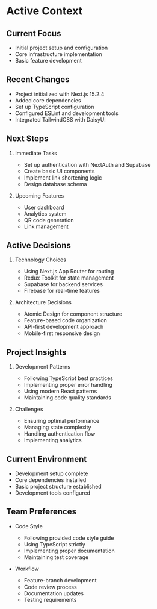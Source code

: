 # Active Context

## Current Focus

- Initial project setup and configuration
- Core infrastructure implementation
- Basic feature development

## Recent Changes

- Project initialized with Next.js 15.2.4
- Added core dependencies
- Set up TypeScript configuration
- Configured ESLint and development tools
- Integrated TailwindCSS with DaisyUI

## Next Steps

1. Immediate Tasks

   - Set up authentication with NextAuth and Supabase
   - Create basic UI components
   - Implement link shortening logic
   - Design database schema

2. Upcoming Features
   - User dashboard
   - Analytics system
   - QR code generation
   - Link management

## Active Decisions

1. Technology Choices

   - Using Next.js App Router for routing
   - Redux Toolkit for state management
   - Supabase for backend services
   - Firebase for real-time features

2. Architecture Decisions
   - Atomic Design for component structure
   - Feature-based code organization
   - API-first development approach
   - Mobile-first responsive design

## Project Insights

1. Development Patterns

   - Following TypeScript best practices
   - Implementing proper error handling
   - Using modern React patterns
   - Maintaining code quality standards

2. Challenges
   - Ensuring optimal performance
   - Managing state complexity
   - Handling authentication flow
   - Implementing analytics

## Current Environment

- Development setup complete
- Core dependencies installed
- Basic project structure established
- Development tools configured

## Team Preferences

- Code Style

  - Following provided code style guide
  - Using TypeScript strictly
  - Implementing proper documentation
  - Maintaining test coverage

- Workflow
  - Feature-branch development
  - Code review process
  - Documentation updates
  - Testing requirements
